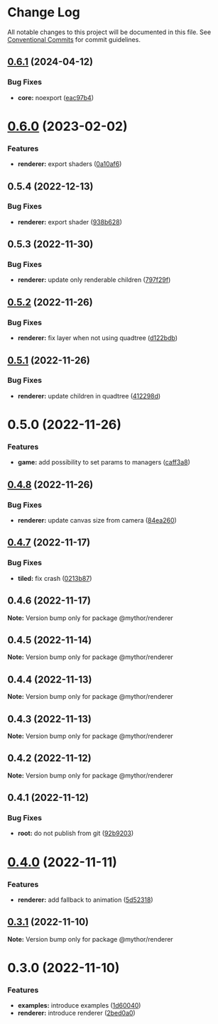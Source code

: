 # Change Log

All notable changes to this project will be documented in this file.
See [Conventional Commits](https://conventionalcommits.org) for commit guidelines.

## [0.6.1](https://github.com/desaintvincent/mythor/compare/@mythor/renderer@0.6.0...@mythor/renderer@0.6.1) (2024-04-12)

### Bug Fixes

- **core:** noexport ([eac97b4](https://github.com/desaintvincent/mythor/commit/eac97b4744e205adccb2c11a09a848b17a9b047a))

# [0.6.0](https://github.com/desaintvincent/mythor/compare/@mythor/renderer@0.5.4...@mythor/renderer@0.6.0) (2023-02-02)

### Features

- **renderer:** export shaders ([0a10af6](https://github.com/desaintvincent/mythor/commit/0a10af6de4c754e2757b309b384aa8c2b722c993))

## 0.5.4 (2022-12-13)

### Bug Fixes

- **renderer:** export shader ([938b628](https://github.com/desaintvincent/mythor/commit/938b628e53d027e257c89905725e5d4e42f88c6f))

## 0.5.3 (2022-11-30)

### Bug Fixes

- **renderer:** update only renderable children ([797f29f](https://github.com/desaintvincent/mythor/commit/797f29f61e3bdab881915e345344724b1015c38e))

## [0.5.2](https://github.com/desaintvincent/mythor/compare/@mythor/renderer@0.5.1...@mythor/renderer@0.5.2) (2022-11-26)

### Bug Fixes

- **renderer:** fix layer when not using quadtree ([d122bdb](https://github.com/desaintvincent/mythor/commit/d122bdb2fdb7e5f8168c9547e04c35b358deb359))

## [0.5.1](https://github.com/desaintvincent/mythor/compare/@mythor/renderer@0.5.0...@mythor/renderer@0.5.1) (2022-11-26)

### Bug Fixes

- **renderer:** update children in quadtree ([412298d](https://github.com/desaintvincent/mythor/commit/412298d994ddb16e9bba874b16c518961d55352b))

# 0.5.0 (2022-11-26)

### Features

- **game:** add possibility to set params to managers ([caff3a8](https://github.com/desaintvincent/mythor/commit/caff3a87584547b288a8799aac713904a6837e03))

## [0.4.8](https://github.com/desaintvincent/mythor/compare/@mythor/renderer@0.4.7...@mythor/renderer@0.4.8) (2022-11-26)

### Bug Fixes

- **renderer:** update canvas size from camera ([84ea260](https://github.com/desaintvincent/mythor/commit/84ea2604a7ac94abfd4deba240ffc0596275fb88))

## [0.4.7](https://github.com/desaintvincent/mythor/compare/@mythor/renderer@0.4.6...@mythor/renderer@0.4.7) (2022-11-17)

### Bug Fixes

- **tiled:** fix crash ([0213b87](https://github.com/desaintvincent/mythor/commit/0213b872d42158d89858e8d62fff1473316b3493))

## 0.4.6 (2022-11-17)

**Note:** Version bump only for package @mythor/renderer

## 0.4.5 (2022-11-14)

**Note:** Version bump only for package @mythor/renderer

## 0.4.4 (2022-11-13)

**Note:** Version bump only for package @mythor/renderer

## 0.4.3 (2022-11-13)

**Note:** Version bump only for package @mythor/renderer

## 0.4.2 (2022-11-12)

**Note:** Version bump only for package @mythor/renderer

## 0.4.1 (2022-11-12)

### Bug Fixes

- **root:** do not publish from git ([92b9203](https://github.com/desaintvincent/mythor/commit/92b920302e85ccf1d91dcabf2351ed5c4d92f249))

# [0.4.0](https://github.com/desaintvincent/mythor/compare/@mythor/renderer@0.3.1...@mythor/renderer@0.4.0) (2022-11-11)

### Features

- **renderer:** add fallback to animation ([5d52318](https://github.com/desaintvincent/mythor/commit/5d523183e69dfbe104cb1683bb306d6cb6b8cbf6))

## [0.3.1](https://github.com/desaintvincent/mythor/compare/@mythor/renderer@0.3.0...@mythor/renderer@0.3.1) (2022-11-10)

**Note:** Version bump only for package @mythor/renderer

# 0.3.0 (2022-11-10)

### Features

- **examples:** introduce examples ([1d60040](https://github.com/desaintvincent/mythor/commit/1d60040d84c05ab1b7e65cc74bf74e14510b4370))
- **renderer:** introduce renderer ([2bed0a0](https://github.com/desaintvincent/mythor/commit/2bed0a0a84108edef6291d5a3de201e284e36f4c))
